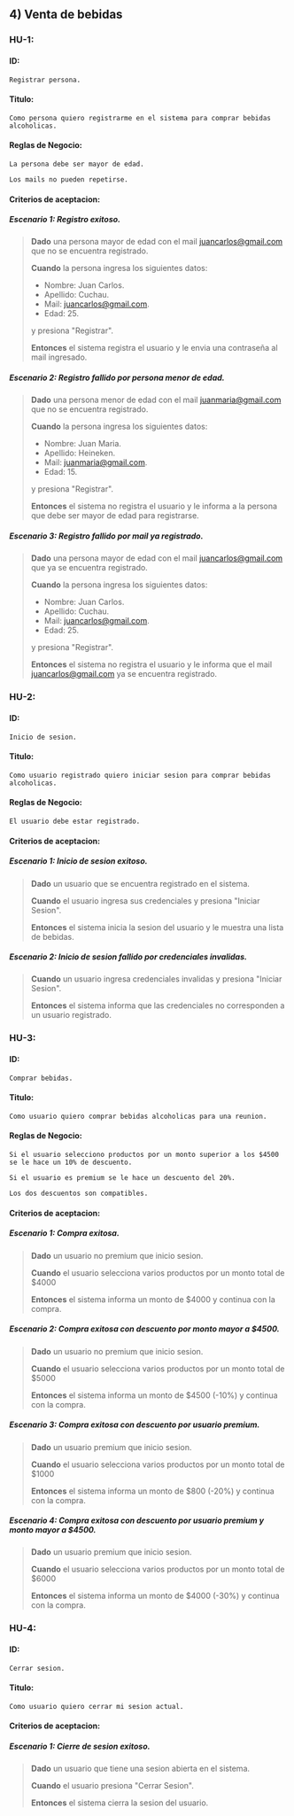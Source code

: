 ## 4) Venta de bebidas
### HU-1:
#### ID: 
`Registrar persona.`
#### Titulo:
`Como persona quiero registrarme en el sistema para comprar bebidas alcoholicas.`
#### Reglas de Negocio:
`La persona debe ser mayor de edad.`

`Los mails no pueden repetirse.`

#### Criterios de aceptacion:
##### Escenario 1: Registro exitoso.
>**Dado** una persona mayor de edad con el mail juancarlos@gmail.com que no se encuentra registrado.
>
>**Cuando** la persona ingresa los siguientes datos:
>- Nombre: Juan Carlos.
>- Apellido: Cuchau.
>- Mail: juancarlos@gmail.com.
>- Edad: 25.
>
>y presiona "Registrar".
>
>**Entonces** el sistema registra el usuario y le envia una contraseña al mail ingresado.

##### Escenario 2: Registro fallido por persona menor de edad.
>**Dado** una persona menor de edad con el mail juanmaria@gmail.com que no se encuentra registrado.
>
>**Cuando** la persona ingresa los siguientes datos:
>- Nombre: Juan Maria.
>- Apellido: Heineken.
>- Mail: juanmaria@gmail.com.
>- Edad: 15.
>
>y presiona "Registrar".
>
>**Entonces** el sistema no registra el usuario y le informa a la persona que debe ser mayor de edad para registrarse.

##### Escenario 3: Registro fallido por mail ya registrado.
>**Dado** una persona mayor de edad con el mail juancarlos@gmail.com que ya se encuentra registrado.
>
>**Cuando** la persona ingresa los siguientes datos:
>- Nombre: Juan Carlos.
>- Apellido: Cuchau.
>- Mail: juancarlos@gmail.com.
>- Edad: 25.
>
>y presiona "Registrar".
>
>**Entonces** el sistema no registra el usuario y le informa que el mail juancarlos@gmail.com ya se encuentra registrado.

### HU-2:
#### ID:
`Inicio de sesion.`
#### Titulo:
`Como usuario registrado quiero iniciar sesion para comprar bebidas alcoholicas.`
#### Reglas de Negocio:
`El usuario debe estar registrado.`

#### Criterios de aceptacion:
##### Escenario 1: Inicio de sesion exitoso.
>**Dado** un usuario que se encuentra registrado en el sistema.
>
>**Cuando** el usuario ingresa sus credenciales y presiona "Iniciar Sesion".
>
>**Entonces** el sistema inicia la sesion del usuario y le muestra una lista de bebidas.

##### Escenario 2: Inicio de sesion fallido por credenciales invalidas.
>**Cuando** un usuario ingresa credenciales invalidas y presiona "Iniciar Sesion".
>
>**Entonces** el sistema informa que las credenciales no corresponden a un usuario registrado.

### HU-3:
#### ID:
`Comprar bebidas.`
#### Titulo:
`Como usuario quiero comprar bebidas alcoholicas para una reunion.`
#### Reglas de Negocio:
`Si el usuario selecciono productos por un monto superior a los $4500 se le hace un 10% de descuento.`

`Si el usuario es premium se le hace un descuento del 20%.`

`Los dos descuentos son compatibles.`
#### Criterios de aceptacion:
##### Escenario 1: Compra exitosa.
>**Dado** un usuario no premium que inicio sesion.
>
>**Cuando** el usuario selecciona varios productos por un monto total de $4000
>
>**Entonces** el sistema informa un monto de $4000 y continua con la compra.

##### Escenario 2: Compra exitosa con descuento por monto mayor a $4500.
>**Dado** un usuario no premium que inicio sesion.
>
>**Cuando** el usuario selecciona varios productos por un monto total de $5000
>
>**Entonces** el sistema informa un monto de $4500 (-10%) y continua con la compra.

##### Escenario 3: Compra exitosa con descuento por usuario premium.
>**Dado** un usuario premium que inicio sesion.
>
>**Cuando** el usuario selecciona varios productos por un monto total de $1000
>
>**Entonces** el sistema informa un monto de $800 (-20%) y continua con la compra.

##### Escenario 4: Compra exitosa con descuento por usuario premium y monto mayor a $4500.
>**Dado** un usuario premium que inicio sesion.
>
>**Cuando** el usuario selecciona varios productos por un monto total de $6000
>
>**Entonces** el sistema informa un monto de $4000 (-30%) y continua con la compra.

### HU-4:
#### ID:
`Cerrar sesion.`
#### Titulo:
`Como usuario quiero cerrar mi sesion actual.`

#### Criterios de aceptacion:
##### Escenario 1: Cierre de sesion exitoso.
>**Dado** un usuario que tiene una sesion abierta en el sistema.
>
>**Cuando** el usuario presiona "Cerrar Sesion".
>
>**Entonces** el sistema cierra la sesion del usuario.
